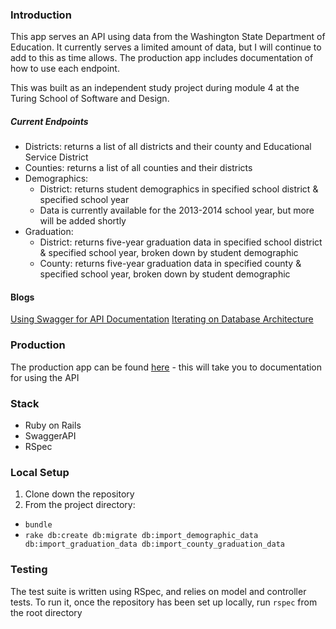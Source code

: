 ### Introduction

This app serves an API using data from the Washington State Department of Education. It currently serves a limited amount of data, but I will continue to add to this as time allows. The production app includes documentation of how to use each endpoint.

This was built as an independent study project during module 4 at the Turing School of Software and Design.

##### Current Endpoints

* Districts: returns a list of all districts and their county and Educational Service District
* Counties: returns a list of all counties and their districts
* Demographics:
  * District: returns student demographics in specified school district & specified school year
  * Data is currently available for the 2013-2014 school year, but more will be added shortly
* Graduation:
  * District: returns five-year graduation data in specified school district & specified school year, broken down by student demographic
  * County: returns five-year graduation data in specified county & specified school year, broken down by student demographic

#### Blogs
[Using Swagger for API Documentation](http://www.adriennedomingus.com/blogs/api-documentation-with-swagger)
[Iterating on Database Architecture](http://www.adriennedomingus.com/blogs/iterating-on-database-architecture)

### Production

The production app can be found [here](https://wadoe-api.herokuapp.com/) - this will take you to documentation for using the API

### Stack

* Ruby on Rails
* SwaggerAPI
* RSpec

### Local Setup

1. Clone down the repository
2. From the project directory:
  * `bundle`
  * `rake db:create db:migrate db:import_demographic_data db:import_graduation_data db:import_county_graduation_data`

### Testing

The test suite is written using RSpec, and relies on model and controller tests. To run it, once the repository has been set up locally, run `rspec` from the root directory
